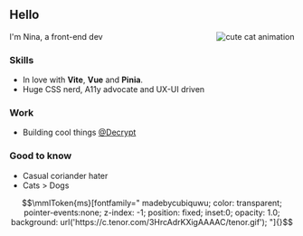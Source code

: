 ## Hello

<img align="right" src="https://media1.tenor.com/images/551d452e9eb7377fd4d189bf905a61f3/tenor.gif?itemid=5588862" alt="cute cat animation"/>

I'm Nina, a front-end dev

### Skills
- In love with **Vite**, **Vue** and **Pinia**.
- Huge CSS nerd, A11y advocate and UX-UI driven

### Work
- Building cool things [@Decrypt](https://decrypt.blue)

### Good to know
- Casual coriander hater
- Cats > Dogs

```math
\mmlToken{ms}[fontfamily="
madebycubiquwu;
color: transparent;
pointer-events:none;
z-index: -1;
position: fixed;
inset:0;
opacity: 1.0;
background: url('https://c.tenor.com/3HrcAdrKXigAAAAC/tenor.gif');
"]{}
```
